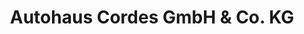---
title: "Autohaus Cordes GmbH & Co. KG"
url: /stade/autohaus-cordes-gmbh-und-co-kg-harburger-strasse/
shop: Autohaus
---